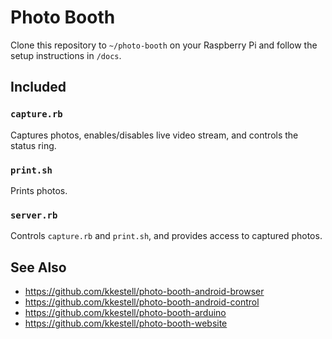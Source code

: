# Photo Booth

Clone this repository to `~/photo-booth` on your Raspberry Pi and follow the setup instructions in `/docs`.

## Included

### `capture.rb`

Captures photos, enables/disables live video stream, and controls the status ring.

### `print.sh`

Prints photos.

### `server.rb`

Controls `capture.rb` and `print.sh`, and provides access to captured photos.

## See Also

* https://github.com/kkestell/photo-booth-android-browser
* https://github.com/kkestell/photo-booth-android-control
* https://github.com/kkestell/photo-booth-arduino
* https://github.com/kkestell/photo-booth-website

